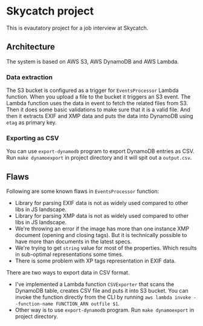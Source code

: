 # Skycatch project
This is evautatory project for a job interview at Skycatch. 

## Architecture
The system is based on AWS S3, AWS DynamoDB and AWS Lambda. 

### Data extraction
The S3 bucket is configured as a trigger for `EventsProcessor` Lambda function. When
you upload a file to the bucket it triggers an S3 event. The Lambda function uses the
data in event to fetch the related files from S3. Then it does some basic validations
to make sure that it is a valid file. And then it extracts EXIF and XMP data and puts
the data into DynamoDB using `etag` as primary key.

### Exporting as CSV
You can use `export-dynamodb` program to export DynamoDB entries as CSV. Run
`make dynamoexport` in project directory and it will spit out a `output.csv`.

## Flaws
Following are some known flaws in `EventsProcessor` function:
* Library for parsing EXIF data is not as widely used compared to other libs in JS
landscape.
* Library for parsing XMP data is not as widely used compared to other libs in JS
landscape.
* We're throwing an error if the image has more than one instance XMP document
(opening and closing tags). But it is technically possible to have more than documents
in the latest specs.
* We're trying to get `string` value for most of the properties. Which results in
sub-optimal representations some times.
* There is some problem with XP tags representation in EXIF data.

There are two ways to export data in CSV format.
* I've implemented a Lambda function `CSVExporter` that scans the DynamoDB table,
creates CSV file and puts it into S3 bucket. You can invoke the function directly from
the CLI by running `aws lambda invoke --function-name FUNCTION_ARN outfile $1`.
* Other way is to use `export-dynamodb` program. Run `make dynamoexport` in project
directory.
